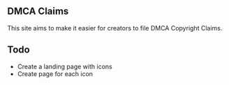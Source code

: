 ## DMCA Claims  
This site aims to make it easier for creators to file DMCA Copyright Claims.

## Todo
- Create a landing page with icons
- Create page for each icon